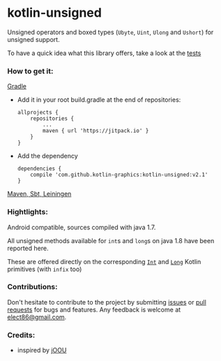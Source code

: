 # kotlin-unsigned

Unsigned operators and boxed types (`Ubyte`, `Uint`, `Ulong` and `Ushort`) for unsigned support.

To have a quick idea what this library offers, take a look at the [tests](https://github.com/kotlin-graphics/kotlin-unsigned/blob/master/src/test/kotlin/unsigned/test.kt)

### How to get it:

[Gradle](https://jitpack.io/#kotlin-graphics/kotlin-unsigned/v2.1)

- Add it in your root build.gradle at the end of repositories:

      allprojects {
          repositories {
              ...
              maven { url 'https://jitpack.io' }
          }
      }

- Add the dependency

      dependencies {
          compile 'com.github.kotlin-graphics:kotlin-unsigned:v2.1'
      }

[Maven, Sbt, Leiningen](https://jitpack.io/#kotlin-graphics/kotlin-unsigned/v2.1)


### Hightlights:

Android compatible, sources compiled with java 1.7.

All unsigned methods available for `int`s and `long`s on java 1.8 have been reported here. 

These are offered directly on the corresponding [`Int`](https://github.com/kotlin-graphics/kotlin-unsigned/blob/master/src/main/kotlin/unsigned/java_1_7/int.kt) and [`Long`](https://github.com/kotlin-graphics/kotlin-unsigned/blob/master/src/main/kotlin/unsigned/java_1_7/long.kt) Kotlin primitives (with `infix` too)

### Contributions:

Don't hesitate to contribute to the project by submitting [issues](https://github.com/kotlin-graphics/kotlin-unsigned/issues) or [pull requests](https://github.com/kotlin-graphics/kotlin-unsigned/pulls) for bugs and features. Any feedback is welcome at [elect86@gmail.com](mailto://elect86@gmail.com).


### Credits:

- inspired by [jOOU](https://github.com/jOOQ/jOOU)
